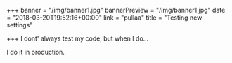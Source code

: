 +++
banner = "/img/banner1.jpg"
bannerPreview = "/img/banner1.jpg"
date = "2018-03-20T19:52:16+00:00"
link = "pullaa"
title = "Testing new settings"

+++
I dont' always test my code, but when I do...

<!--more-->

I do it in production.